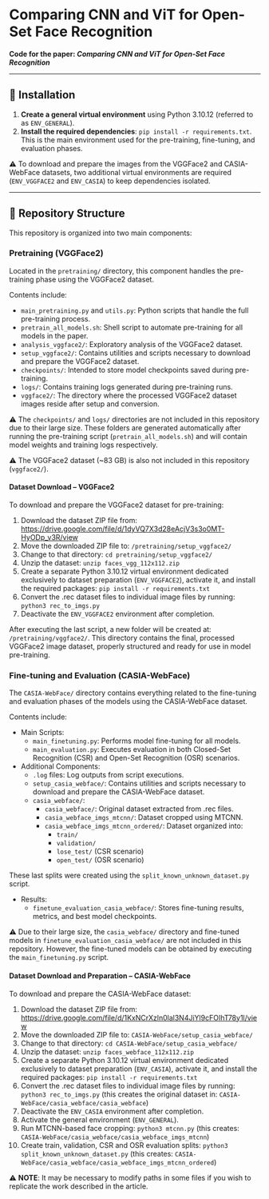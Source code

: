 # Comparing CNN and ViT for Open-Set Face Recognition  
**Code for the paper: _Comparing CNN and ViT for Open-Set Face Recognition_**

---

## 🔧 Installation

1. **Create a general virtual environment** using Python 3.10.12 (referred to as `ENV_GENERAL`).  
2. **Install the required dependencies**: `pip install -r requirements.txt`. This is the main environment used for the pre-training, fine-tuning, and evaluation phases.

⚠️ To download and prepare the images from the VGGFace2 and CASIA-WebFace datasets, two additional virtual environments are required (`ENV_VGGFACE2` and `ENV_CASIA`) to keep dependencies isolated.

---

## 📁 Repository Structure
This repository is organized into two main components:

### Pretraining (VGGFace2)

Located in the `pretraining/` directory, this component handles the pre-training phase using the VGGFace2 dataset.

Contents include:

- `main_pretraining.py` and `utils.py`: Python scripts that handle the full pre-training process.
- `pretrain_all_models.sh`: Shell script to automate pre-training for all models in the paper.
- `analysis_vggface2/`: Exploratory analysis of the VGGFace2 dataset.
- `setup_vggface2/`: Contains utilities and scripts necessary to download and prepare the VGGFace2 dataset.
- `checkpoints/`: Intended to store model checkpoints saved during pre-training.
- `logs/`: Contains training logs generated during pre-training runs.
- `vggface2/`: The directory where the processed VGGFace2 dataset images reside after setup and conversion.

⚠️ The `checkpoints/` and `logs/` directories are not included in this repository due to their large size. These folders are generated automatically after running the pre-training script (`pretrain_all_models.sh`) and will contain model weights and training logs respectively.

⚠️ The VGGFace2 dataset (~83 GB) is also not included in this repository (`vggface2/`).

#### Dataset Download – VGGFace2
To download and prepare the VGGFace2 dataset for pre-training:
1. Download the dataset ZIP file from: https://drive.google.com/file/d/1dyVQ7X3d28eAcjV3s3o0MT-HyODp_v3R/view
2. Move the downloaded ZIP file to: `/pretraining/setup_vggface2/`
3. Change to that directory: `cd pretraining/setup_vggface2/`
4. Unzip the dataset: `unzip faces_vgg_112x112.zip`
5. Create a separate Python 3.10.12 virtual environment dedicated exclusively to dataset preparation (`ENV_VGGFACE2`), activate it, and install the required packages: `pip install -r requirements.txt`
6. Convert the .rec dataset files to individual image files by running: `python3 rec_to_imgs.py`
7. Deactivate the `ENV_VGGFACE2` environment after completion.

After executing the last script, a new folder will be created at: `/pretraining/vggface2/`. This directory contains the final, processed VGGFace2 image dataset, properly structured and ready for use in model pre-training.

### Fine-tuning and Evaluation (CASIA-WebFace)

The `CASIA-WebFace/` directory contains everything related to the fine-tuning and evaluation phases of the models using the CASIA-WebFace dataset.

Contents include:
- Main Scripts:
  - `main_finetuning.py`: Performs model fine-tuning for all models.
  - `main_evaluation.py`: Executes evaluation in both Closed-Set Recognition (CSR) and Open-Set Recognition (OSR) scenarios.
- Additional Components:
  - `.log` files: Log outputs from script executions.
  - `setup_casia_webface/`: Contains utilities and scripts necessary to download and prepare the CASIA-WebFace dataset.
  - `casia_webface/`:
    - `casia_webface/`: Original dataset extracted from .rec files.
    - `casia_webface_imgs_mtcnn/`: Dataset cropped using MTCNN.
    - `casia_webface_imgs_mtcnn_ordered/`: Dataset organized into:
      - `train/`
      - `validation/`
      - `lose_test/` (CSR scenario)
      - `open_test/` (OSR scenario)

These last splits were created using the `split_known_unknown_dataset.py` script.
- Results:
  - `finetune_evaluation_casia_webface/`: Stores fine-tuning results, metrics, and best model checkpoints.

⚠️ Due to their large size, the `casia_webface/` directory and fine-tuned models in `finetune_evaluation_casia_webface/` are not included in this repository. However, the fine-tuned models can be obtained by executing the `main_finetuning.py` script.

#### Dataset Download and Preparation – CASIA-WebFace
To download and prepare the CASIA-WebFace dataset:
1. Download the dataset ZIP file from: https://drive.google.com/file/d/1KxNCrXzln0lal3N4JiYl9cFOIhT78y1l/view
2. Move the downloaded ZIP file to: `CASIA-WebFace/setup_casia_webface/`
3. Change to that directory: `cd CASIA-WebFace/setup_casia_webface/`
4. Unzip the dataset: `unzip faces_webface_112x112.zip`
5. Create a separate Python 3.10.12 virtual environment dedicated exclusively to dataset preparation (`ENV_CASIA`), activate it, and install the required packages: `pip install -r requirements.txt`
6. Convert the .rec dataset files to individual image files by running: `python3 rec_to_imgs.py` (this creates the original dataset in: `CASIA-WebFace/casia_webface/casia_webface`)
7. Deactivate the `ENV_CASIA` environment after completion.
8. Activate the general environment (`ENV_GENERAL`).
9. Run MTCNN-based face cropping: `python3 mtcnn.py` (this creates: `CASIA-WebFace/casia_webface/casia_webface_imgs_mtcnn`)
10. Create train, validation, CSR and OSR evaluation splits: `python3 split_known_unknown_dataset.py` (this creates: `CASIA-WebFace/casia_webface/casia_webface_imgs_mtcnn_ordered`)

⚠️ **NOTE**: It may be necessary to modify paths in some files if you wish to replicate the work described in the article.
